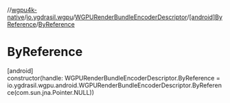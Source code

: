 //[wgpu4k-native](../../../../index.md)/[io.ygdrasil.wgpu](../../index.md)/[WGPURenderBundleEncoderDescriptor](../index.md)/[[android]ByReference](index.md)/[ByReference](-by-reference.md)

# ByReference

[android]\
constructor(handle: WGPURenderBundleEncoderDescriptor.ByReference = io.ygdrasil.wgpu.android.WGPURenderBundleEncoderDescriptor.ByReference(com.sun.jna.Pointer.NULL))